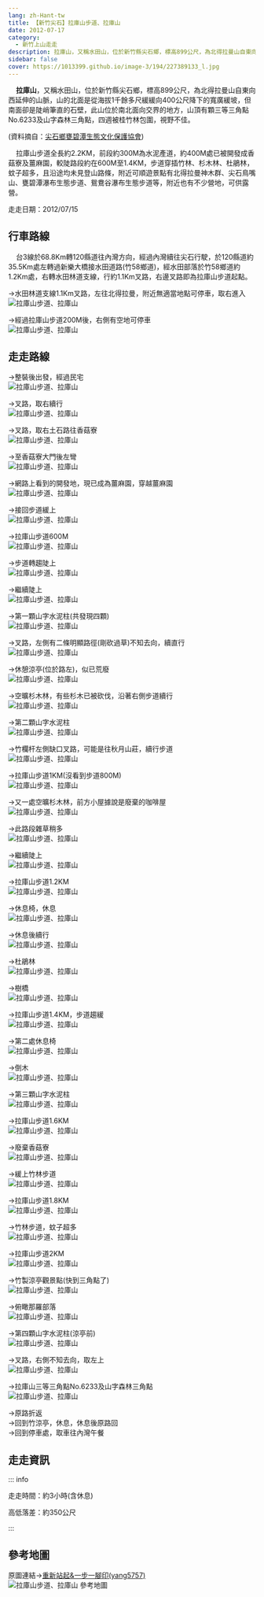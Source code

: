 ```yaml
---
lang: zh-Hant-tw
title: 【新竹尖石】拉庫山步道、拉庫山
date: 2012-07-17
category: 
  - 新竹上山走走
description: 拉庫山，又稱水田山，位於新竹縣尖石鄉，標高899公尺，為北得拉曼山自東向西延伸的山脈，山的北面是從海拔1千餘多尺緩緩向400公尺降下的寬廣緩坡，但南面卻是陡峭筆直的石壁，此山位於南北面向交界的地方，山頂有顆三等三角點No.6233及山字森林三角點，四週被桂竹林包圍，視野不佳。
sidebar: false
cover: https://1013399.github.io/image-3/194/227389133_l.jpg
---
```


    **拉庫山**，又稱水田山，位於新竹縣尖石鄉，標高899公尺，為北得拉曼山自東向西延伸的山脈，山的北面是從海拔1千餘多尺緩緩向400公尺降下的寬廣緩坡，但南面卻是陡峭筆直的石壁，此山位於南北面向交界的地方，山頂有顆三等三角點No.6233及山字森林三角點，四週被桂竹林包圍，視野不佳。

(資料摘自：[尖石鄉甕碧潭生態文化保護協會](http://slaq.hoto.com.tw/photo.php?index=3))  

<!-- more -->

    拉庫山步道全長約2.2KM，前段約300M為水泥產道，約400M處已被開發成香菇寮及薑麻園，較陡路段約在600M至1.4KM，步道穿插竹林、杉木林、杜鵑林，蚊子超多，且沿途均未見登山路條，附近可順遊景點有北得拉曼神木群、尖石鳥嘴山、甕碧潭瀑布生態步道、鴛鴦谷瀑布生態步道等，附近也有不少營地，可供露營。

走走日期：2012/07/15

## 行車路線
    台3線於68.8Km轉120縣道往內灣方向，經過內灣續往尖石行駛，於120縣道約35.5Km處左轉過新樂大橋接水田道路(竹58鄉道)，經水田部落於竹58鄉道約1.2Km處，右轉水田林道支線，行約1.1Km叉路，右邊叉路即為拉庫山步道起點。 

→水田林道支線1.1Km叉路，左往北得拉曼，附近無適當地點可停車，取右進入  
![拉庫山步道、拉庫山](https://1013399.github.io/image-3/194/227389172_l.jpg)

→經過拉庫山步道200M後，右側有空地可停車  
![拉庫山步道、拉庫山](https://1013399.github.io/image-3/194/227388172_l.jpg)  

## 走走路線
→整裝後出發，經過民宅  
![拉庫山步道、拉庫山](https://1013399.github.io/image-3/194/227388454_l.jpg)

→叉路，取右續行  
![拉庫山步道、拉庫山](https://1013399.github.io/image-3/194/227388596_l.jpg)

→叉路，取右土石路往香菇寮  
![拉庫山步道、拉庫山](https://1013399.github.io/image-3/194/227388610_l.jpg)

→至香菇寮大門後左彎  
![拉庫山步道、拉庫山](https://1013399.github.io/image-3/194/227388627_l.jpg)

→網路上看到的開發地，現已成為薑麻園，穿越薑麻園  
![拉庫山步道、拉庫山](https://1013399.github.io/image-3/194/227388639_l.jpg)

→接回步道緩上  
![拉庫山步道、拉庫山](https://1013399.github.io/image-3/194/227388653_l.jpg)

→拉庫山步道600M  
![拉庫山步道、拉庫山](https://1013399.github.io/image-3/194/227388674_l.jpg)

→步道轉趨陡上  
![拉庫山步道、拉庫山](https://1013399.github.io/image-3/194/227388686_l.jpg)

→繼續陡上  
![拉庫山步道、拉庫山](https://1013399.github.io/image-3/194/227388712_l.jpg)

→第一顆山字水泥柱(共發現四顆)  
![拉庫山步道、拉庫山](https://1013399.github.io/image-3/194/227388729_l.jpg)

→叉路，左側有二條明顯路徑(剛砍過草)不知去向，續直行  
![拉庫山步道、拉庫山](https://1013399.github.io/image-3/194/227388740_l.jpg)

→休憩涼亭(位於路左)，似已荒廢  
![拉庫山步道、拉庫山](https://1013399.github.io/image-3/194/227388756_l.jpg)

→空曠杉木林，有些杉木已被砍伐，沿著右側步道續行  
![拉庫山步道、拉庫山](https://1013399.github.io/image-3/194/227388766_l.jpg)

→第二顆山字水泥柱  
![拉庫山步道、拉庫山](https://1013399.github.io/image-3/194/227388780_l.jpg)

→竹欄杆左側缺口叉路，可能是往秋月山莊，續行步道  
![拉庫山步道、拉庫山](https://1013399.github.io/image-3/194/227388800_l.jpg)

→拉庫山步道1KM(沒看到步道800M)  
![拉庫山步道、拉庫山](https://1013399.github.io/image-3/194/227388828_l.jpg)

→又一處空曠杉木林，前方小屋據說是廢棄的咖啡屋  
![拉庫山步道、拉庫山](https://1013399.github.io/image-3/194/227388841_l.jpg)

→此路段雜草稍多  
![拉庫山步道、拉庫山](https://1013399.github.io/image-3/194/227388849_l.jpg)

→繼續陡上  
![拉庫山步道、拉庫山](https://1013399.github.io/image-3/194/227388866_l.jpg)

→拉庫山步道1.2KM  
![拉庫山步道、拉庫山](https://1013399.github.io/image-3/194/227388874_l.jpg)

→休息椅，休息  
![拉庫山步道、拉庫山](https://1013399.github.io/image-3/194/227388886_l.jpg)

→休息後續行  
![拉庫山步道、拉庫山](https://1013399.github.io/image-3/194/227388919_l.jpg)

→杜鵑林  
![拉庫山步道、拉庫山](https://1013399.github.io/image-3/194/227388932_l.jpg)

→樹橋  
![拉庫山步道、拉庫山](https://1013399.github.io/image-3/194/227388950_l.jpg)

→拉庫山步道1.4KM，步道趨緩  
![拉庫山步道、拉庫山](https://1013399.github.io/image-3/194/227388981_l.jpg)

→第二處休息椅  
![拉庫山步道、拉庫山](https://1013399.github.io/image-3/194/227388999_l.jpg)

→倒木  
![拉庫山步道、拉庫山](https://1013399.github.io/image-3/194/227389018_l.jpg)

→第三顆山字水泥柱  
![拉庫山步道、拉庫山](https://1013399.github.io/image-3/194/227389030_l.jpg)

→拉庫山步道1.6KM  
![拉庫山步道、拉庫山](https://1013399.github.io/image-3/194/227389042_l.jpg)

→廢棄香菇寮  
![拉庫山步道、拉庫山](https://1013399.github.io/image-3/194/227389052_l.jpg)

→緩上竹林步道  
![拉庫山步道、拉庫山](https://1013399.github.io/image-3/194/227389058_l.jpg)

→拉庫山步道1.8KM  
![拉庫山步道、拉庫山](https://1013399.github.io/image-3/194/227389069_l.jpg)

→竹林步道，蚊子超多  
![拉庫山步道、拉庫山](https://1013399.github.io/image-3/194/227389074_l.jpg)

→拉庫山步道2KM  
![拉庫山步道、拉庫山](https://1013399.github.io/image-3/194/227389114_l.jpg)

→竹製涼亭觀景點(快到三角點了)  
![拉庫山步道、拉庫山](https://1013399.github.io/image-3/194/227389123_l.jpg)

→俯瞰那羅部落  
![拉庫山步道、拉庫山](https://1013399.github.io/image-3/194/227389133_l.jpg)

→第四顆山字水泥柱(涼亭前)  
![拉庫山步道、拉庫山](https://1013399.github.io/image-3/194/227389145_l.jpg)

→叉路，右側不知去向，取左上  
![拉庫山步道、拉庫山](https://1013399.github.io/image-3/194/227389154_l.jpg)

→拉庫山三等三角點No.6233及山字森林三角點  
![拉庫山步道、拉庫山](https://1013399.github.io/image-3/194/227389163_l.jpg)

→原路折返  
→回到竹涼亭，休息，休息後原路回  
→回到停車處，取車往內灣午餐

## 走走資訊

::: info

走走時間：約3小時(含休息)

高低落差：約350公尺

:::

## 參考地圖
原圖連結→[重新站起&一步一腳印(yang5757)](http://blog.xuite.net/yang5757/blog/58048987)  
![拉庫山步道、拉庫山 參考地圖](https://1013399.github.io/image-3/194/227389264_l.jpg)